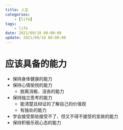 ```yaml
---
title: 人生
categories: 
	- [life]
tags:
	- life
date: 2021/09/18 00:00:00
update: 2021/09/18 00:00:00
---
```


# 应该具备的能力

- 保持身体健康的能力
- 保持心情愉悦的能力
  - 脱离消极、沮丧的能力
- 保持独立思考的能力
  - 能清楚且辩证的了解自己的价值观
  - 有独处的能力
- 学会接受那些接受不了、但又不得不接受的变故的能力
- 保持积极乐观心态的能力

